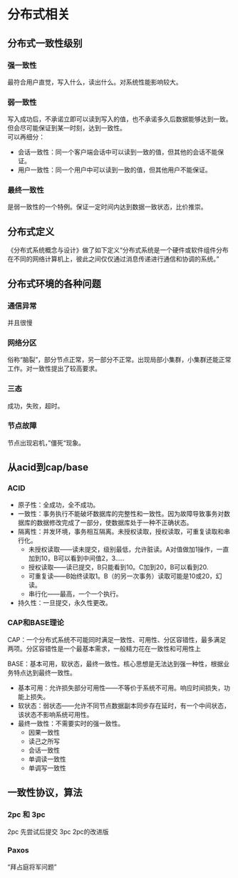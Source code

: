 # 分布式相关

## 分布式一致性级别

### 强一致性  
最符合用户直觉，写入什么，读出什么。对系统性能影响较大。

### 弱一致性
写入成功后，不承诺立即可以读到写入的值，也不承诺多久后数据能够达到一致。但会尽可能保证到某一时刻，达到一致性。  
可以再细分：
* 会话一致性：同一个客户端会话中可以读到一致的值，但其他的会话不能保证。
* 用户一致性：同一个用户中可以读到一致的值，但其他用户不能保证。

### 最终一致性
是弱一致性的一个特例。保证一定时间内达到数据一致状态，比价推崇。

## 分布式定义
《分布式系统概念与设计》做了如下定义“分布式系统是一个硬件或软件组件分布在不同的网络计算机上，彼此之间仅仅通过消息传递进行通信和协调的系统。”

## 分布式环境的各种问题 
### 通信异常
并且很慢
### 网络分区
俗称“脑裂”，部分节点正常，另一部分不正常。出现局部小集群，小集群还能正常工作。对一致性提出了较高要求。

### 三态
成功，失败，超时。

### 节点故障
节点出现宕机，”僵死“现象。

## 从acid到cap/base
### ACID
* 原子性：全成功，全不成功。
* 一致性：事务执行不能破坏数据库的完整性和一致性。因为故障导致事务对数据库的数据修改完成了一部分，使数据库处于一种不正确状态。
* 隔离性：并发环境，事务相互隔离。未授权读取，授权读取，可重复读取和串行化。
    * 未授权读取——读未提交，级别最低，允许脏读。A对值做加1操作，一直加到10，B可以看到中间值2，3.....
    * 授权读取——读已提交，B只能看到10。C加到20，B可以看到20.
    * 可重复读——B始终读取1。B（的另一次事务）读取可能是10或20，幻读。
    * 串行化——最高，一个一个执行。
* 持久性：一旦提交，永久性更改。

### CAP和BASE理论
CAP：一个分布式系统不可能同时满足一致性、可用性、分区容错性，最多满足两项。分区容错性是一个最基本需求，一般精力花在一致性和可用性上

BASE：基本可用，软状态，最终一致性。核心思想是无法达到强一种性，根据业务特点达到最终一致性。
* 基本可用：允许损失部分可用性——不等价于系统不可用。响应时间损失，功能上损失。
* 软状态：弱状态——允许不同节点数据副本同步存在延时，有一个中间状态，该状态不影响系统可用性。
* 最终一致性：不需要实时的强一致性。
    * 因果一致性
    * 读己之所写
    * 会话一致性
    * 单调读一致性
    * 单调写一致性

## 一致性协议，算法
### 2pc 和 3pc

2pc 先尝试后提交
3pc 2pc的改进版

### Paxos
“拜占庭将军问题”




